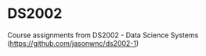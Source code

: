 # DS2002

Course assignments from DS2002 - Data Science Systems (https://github.com/jasonwnc/ds2002-1)
